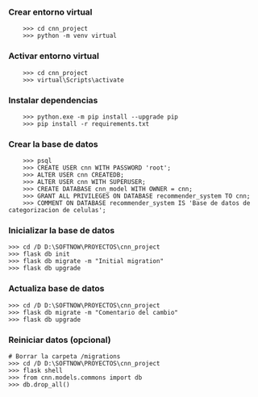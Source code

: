 
<h3>Crear entorno virtual</h3>

```
    >>> cd cnn_project
    >>> python -m venv virtual
```

<h3>Activar entorno virtual</h3>

```
    >>> cd cnn_project
    >>> virtual\Scripts\activate
```

<h3>Instalar dependencias</h3>

```
    >>> python.exe -m pip install --upgrade pip
    >>> pip install -r requirements.txt
```

<h3>Crear la base de datos</h3>

```
    >>> psql
    >>> CREATE USER cnn WITH PASSWORD 'root';
    >>> ALTER USER cnn CREATEDB;
    >>> ALTER USER cnn WITH SUPERUSER;
    >>> CREATE DATABASE cnn_model WITH OWNER = cnn;
    >>> GRANT ALL PRIVILEGES ON DATABASE recommender_system TO cnn;
    >>> COMMENT ON DATABASE recommender_system IS 'Base de datos de categorizacion de celulas';
```

<h3>Inicializar la base de datos</h3>

```
>>> cd /D D:\SOFTNOW\PROYECTOS\cnn_project
>>> flask db init
>>> flask db migrate -m "Initial migration"
>>> flask db upgrade
```

<h3>Actualiza base de datos</h3>

```
>>> cd /D D:\SOFTNOW\PROYECTOS\cnn_project
>>> flask db migrate -m "Comentario del cambio"
>>> flask db upgrade
```

<h3>Reiniciar datos (opcional)</h3>

```
# Borrar la carpeta /migrations
>>> cd /D D:\SOFTNOW\PROYECTOS\cnn_project
>>> flask shell
>>> from cnn.models.commons import db
>>> db.drop_all()
```